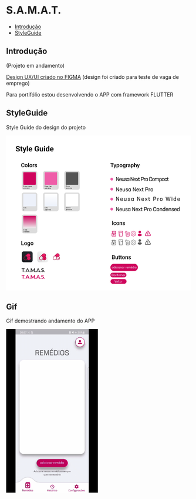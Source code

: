# S.A.M.A.T. 


* [Introdução](#Introdução)
* [StyleGuide](#StyleGuide)

## Introdução

(Projeto em andamento)

[Design UX/UI criado no FIGMA](https://www.figma.com/proto/XExdzxxiE84GWugTI3d2Ih/T.A.M.A.S.?node-id=0%3A1&scaling=scale-down&page-id=0%3A1&starting-point-node-id=111%3A236) (design foi criado para teste de vaga de emprego)

Para portifólio estou desenvolvendo o APP com framework FLUTTER

## StyleGuide

Style Guide do design do projeto

<p float="left">
  <img src="/screens/styleguide.png" width="700" />

## Gif
Gif demostrando andamento do APP
<p float="left">
    <img src="/screens/gif.gif" width="250" />
